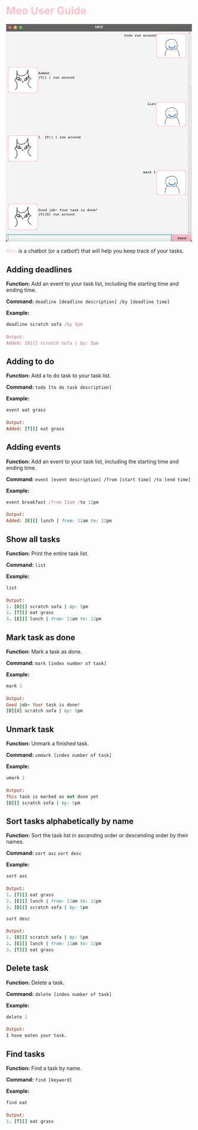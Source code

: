 # <span style="color:pink"> Meo User Guide </span>

![alt text](Ui.png)

<span style="color:pink"> Meo </span>is a chatbot (or a catbot!) that will help you keep track of your tasks. 


## Adding deadlines

**Function:** Add an event to your task list, including the starting time and ending time. 

**Command:** `deadline [deadline description] /by [deadline time]`

**Example:** 
```ruby
deadline scratch sofa /by 5pm

Output:
Added: [D][] scratch sofa | by: 5pm 
```


## Adding to do

**Function:** Add a to do task to your task list. 

**Command:** `todo [to do task description]`

**Example:** 
```ruby
event eat grass

Output:
Added: [T][] eat grass
```


## Adding events

**Function:** Add an event to your task list, including the starting time and ending time. 

**Command:** `event [event description] /from [start time] /to [end time]`

**Example:** 
```ruby
event breakfast /from 11am /to 12pm

Output:
Added: [E][] lunch | from: 11am to: 12pm 
```


## Show all tasks

**Function:** Print the entire task list. 

**Command:** `list`

**Example:** 
```ruby
list

Output:
1. [D][] scratch sofa | by: 5pm 
2. [T][] eat grass
3. [E][] lunch | from: 11am to: 12pm 
```


## Mark task as done

**Function:** Mark a task as done. 

**Command:** `mark [index number of task]`

**Example:** 
```ruby
mark 1

Output:
Good job~ Your task is done!
[D][X] scratch sofa | by: 5pm 
```


## Unmark task

**Function:** Unmark a finished task.

**Command:** `unmark [index number of task]`

**Example:** 
```ruby
umark 1

Output:
This task is marked as not done yet
[D][] scratch sofa | by: 5pm 
```


## Sort tasks alphabetically by name 

**Function:** Sort the task list in ascending order or descending order by their names.

**Command:** 
`sort asc` 
`sort desc`

**Example:** 
```ruby
sort asc

Output:
1. [T][] eat grass
2. [E][] lunch | from: 11am to: 12pm
3. [D][] scratch sofa | by: 5pm 
```

```ruby
sort desc

Output:
1. [D][] scratch sofa | by: 5pm 
2. [E][] lunch | from: 11am to: 12pm
3. [T][] eat grass
```


## Delete task

**Function:** Delete a task.

**Command:** `delete [index number of task]`

**Example:** 
```ruby
delete 1

Output:
I have eaten your task.
```


## Find tasks

**Function:** Find a task by name.

**Command:** `find [keyword]`

**Example:** 
```ruby
find eat

Output:
1. [T][] eat grass
```


